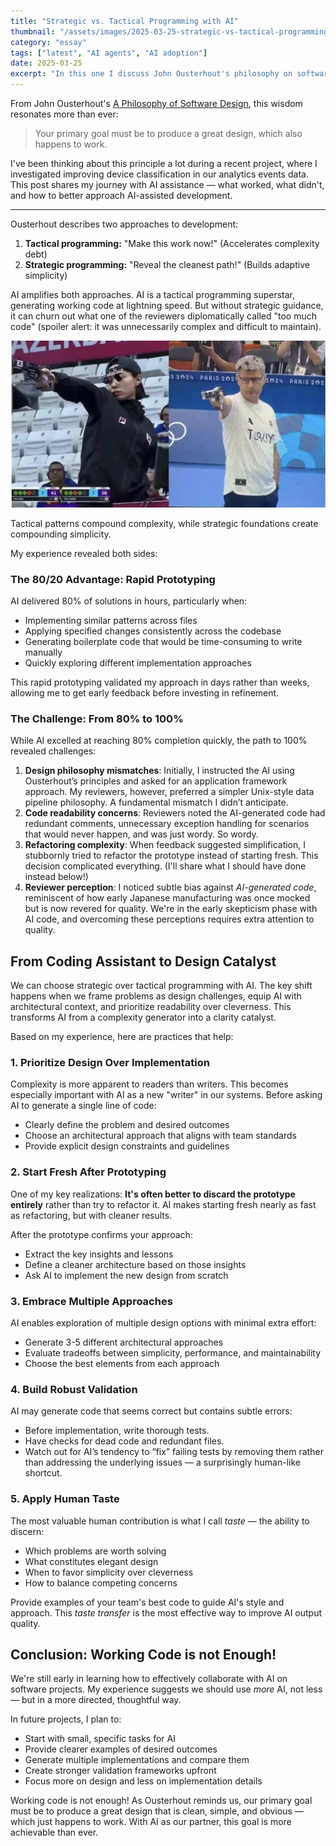 ```yaml
---
title: "Strategic vs. Tactical Programming with AI"
thumbnail: "/assets/images/2025-03-25-strategic-vs-tactical-programming-with-ai/olympics2024-yusuf-dikec.png"
category: "essay"
tags: ["latest", "AI agents", "AI adoption"]
date: 2025-03-25
excerpt: "In this one I discuss John Ousterhout's philosophy on software design, emphasizing the balance between tactical and strategic programming. I reflect on a project utilizing AI for device classification, highlighting AI's strengths in rapid prototyping while addressing challenges like design misalignment and code readability."
---
```

From John Ousterhout's [A Philosophy of Software Design](https://www.goodreads.com/book/show/39996759-a-philosophy-of-software-design), this wisdom resonates more than ever:

> Your primary goal must be to produce a great design, which also happens to work.

I've been thinking about this principle a lot during a recent project, where I investigated improving device classification in our analytics events data. This post shares my journey with AI assistance — what worked, what didn't, and how to better approach AI-assisted development.

* * *

Ousterhout describes two approaches to development:

1. **Tactical programming:** "Make this work now!" (Accelerates complexity debt)
2. **Strategic programming:** "Reveal the cleanest path!" (Builds adaptive simplicity)

AI amplifies both approaches. AI is a tactical programming superstar, generating working code at lightning speed. But without strategic guidance, it can churn out what one of the reviewers diplomatically called "too much code" (spoiler alert: it was unnecessarily complex and difficult to maintain).

![Tactical vs Strategical. Image from Olympics 2024](/assets/images/2025-03-25-strategic-vs-tactical-programming-with-ai/olympics2024-yusuf-dikec.png)

Tactical patterns compound complexity, while strategic foundations create compounding simplicity.

My experience revealed both sides:

### **The 80/20 Advantage: Rapid Prototyping**

AI delivered 80% of solutions in hours, particularly when:

- Implementing similar patterns across files
- Applying specified changes consistently across the codebase
- Generating boilerplate code that would be time-consuming to write manually
- Quickly exploring different implementation approaches

This rapid prototyping validated my approach in days rather than weeks, allowing me to get early feedback before investing in refinement.

### **The Challenge: From 80% to 100%**

While AI excelled at reaching 80% completion quickly, the path to 100% revealed challenges:

1. **Design philosophy mismatches**: Initially, I instructed the AI using Ousterhout’s principles and asked for an application framework approach. My reviewers, however, preferred a simpler Unix-style data pipeline philosophy. A fundamental mismatch I didn’t anticipate.
2. **Code readability concerns**: Reviewers noted the AI-generated code had redundant comments, unnecessary exception handling for scenarios that would never happen, and was just wordy. So wordy.
3. **Refactoring complexity**: When feedback suggested simplification, I stubbornly tried to refactor the prototype instead of starting fresh. This decision complicated everything. (I'll share what I should have done instead below!)
4. **Reviewer perception**: I noticed subtle bias against _AI-generated code_, reminiscent of how early Japanese manufacturing was once mocked but is now revered for quality. We're in the early skepticism phase with AI code, and overcoming these perceptions requires extra attention to quality.

## **From Coding Assistant to Design Catalyst**

We can choose strategic over tactical programming with AI. The key shift happens when we frame problems as design challenges, equip AI with architectural context, and prioritize readability over cleverness. This transforms AI from a complexity generator into a clarity catalyst.

Based on my experience, here are practices that help:

### **1\. Prioritize Design Over Implementation**

Complexity is more apparent to readers than writers. This becomes especially important with AI as a new "writer" in our systems. Before asking AI to generate a single line of code:

- Clearly define the problem and desired outcomes
- Choose an architectural approach that aligns with team standards
- Provide explicit design constraints and guidelines

### **2\. Start Fresh After Prototyping**

One of my key realizations: **It's often better to discard the prototype entirely** rather than try to refactor it. AI makes starting fresh nearly as fast as refactoring, but with cleaner results.

After the prototype confirms your approach:

- Extract the key insights and lessons
- Define a cleaner architecture based on those insights
- Ask AI to implement the new design from scratch

### **3\. Embrace Multiple Approaches**

AI enables exploration of multiple design options with minimal extra effort:

- Generate 3-5 different architectural approaches
- Evaluate tradeoffs between simplicity, performance, and maintainability
- Choose the best elements from each approach

### **4\. Build Robust Validation**

AI may generate code that seems correct but contains subtle errors:

- Before implementation, write thorough tests.
- Have checks for dead code and redundant files.
- Watch out for AI’s tendency to “fix” failing tests by removing them rather than addressing the underlying issues — a surprisingly human-like shortcut.

### **5\. Apply Human Taste**

The most valuable human contribution is what I call _taste_ — the ability to discern:

- Which problems are worth solving
- What constitutes elegant design
- When to favor simplicity over cleverness
- How to balance competing concerns

Provide examples of your team's best code to guide AI's style and approach. This _taste transfer_ is the most effective way to improve AI output quality.

## **Conclusion:** **Working Code is not Enough!**

We're still early in learning how to effectively collaborate with AI on software projects. My experience suggests we should use _more_ AI, not less — but in a more directed, thoughtful way.

In future projects, I plan to:

- Start with small, specific tasks for AI
- Provide clearer examples of desired outcomes
- Generate multiple implementations and compare them
- Create stronger validation frameworks upfront
- Focus more on design and less on implementation details

Working code is not enough! As Ousterhout reminds us, our primary goal must be to produce a great design that is clean, simple, and obvious — which just happens to work. With AI as our partner, this goal is more achievable than ever.
